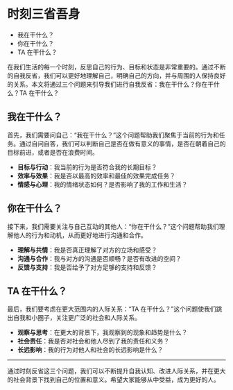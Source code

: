 # 时刻三省吾身

- 我在干什么？
- 你在干什么？
- TA 在干什么？

在我们生活的每一个时刻，反思自己的行为、目标和状态是非常重要的。通过不断的自我反省，我们可以更好地理解自己，明确自己的方向，并与周围的人保持良好的关系。本文将通过三个问题来引导我们进行自我反省：我在干什么？你在干什么？TA 在干什么？

## 我在干什么？

首先，我们需要问自己：“我在干什么？”这个问题帮助我们聚焦于当前的行为和任务。通过自问自答，我们可以判断自己是否在做有意义的事情，是否在朝着自己的目标前进，或者是否在浪费时间。

- **目标与行动**：我当前的行为是否符合我的长期目标？
- **效率与效果**：我是否以最高的效率和最佳的效果完成任务？
- **情感与心理**：我的情绪状态如何？是否影响了我的工作和生活？

## 你在干什么？

接下来，我们需要关注与自己互动的其他人：“你在干什么？”这个问题帮助我们理解他人的行为和动机，从而更好地进行沟通和合作。

- **理解与共情**：我是否真正理解了对方的立场和感受？
- **沟通与合作**：我与对方的沟通是否顺畅？是否有改进的空间？
- **反馈与支持**：我是否给予了对方足够的支持和反馈？

## TA 在干什么？

最后，我们要考虑在更大范围内的人际关系：“TA 在干什么？”这个问题使我们跳出自我和小圈子，关注更广泛的社会和人际关系。

- **观察与思考**：在更大的背景下，我观察到的现象和趋势是什么？
- **社会责任**：我是否对社会和他人尽到了我的责任和义务？
- **长远影响**：我的行为对他人和社会的长远影响是什么？

---

通过时刻反省这三个问题，我们可以不断提升自我认知、改进人际关系，并在更大的社会背景下找到自己的位置和意义。希望大家能够从中受益，成为更好的人。
